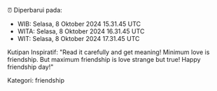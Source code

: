 ⏰ Diperbarui pada:
- WIB: Selasa, 8 Oktober 2024 15.31.45 UTC
- WITA: Selasa, 8 Oktober 2024 16.31.45 UTC
- WIT: Selasa, 8 Oktober 2024 17.31.45 UTC

Kutipan Inspiratif:
"Read it carefully and get meaning! Minimum love is friendship. But maximum friendship is love strange but true! Happy friendship day!"


Kategori: friendship

